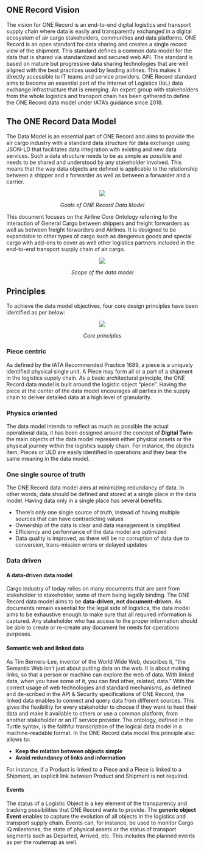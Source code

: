 ## ONE Record Vision
The vision for ONE Record is an end-to-end digital logistics and transport supply chain where data is easily and transparently exchanged in a digital ecosystem of air cargo stakeholders, communities and data platforms. ONE Record is an open standard for data sharing and creates a single record view of the shipment. This standard defines a common data model for the data that is shared via standardized and secured web API. The standard is based on mature but progressive data sharing technologies that are well aligned with the best practices used by leading airlines. This makes it directly accessible to IT teams and service providers.
ONE Record standard aims to become an essential part of the Internet of Logistics (IoL) data exchange infrastructure that is emerging.
An expert group with stakeholders from the whole logistics and transport chain has been gathered to define the ONE Record data model under IATA’s guidance since 2018.

## The ONE Record Data Model
The Data Model is an essential part of ONE Record and aims to provide the air cargo industry with a standard data structure for data exchange using JSON-LD that facilitates data integration with existing and new data services.
Such a data structure needs to be as simple as possible and needs to be shared and understood by any stakeholder involved. This means that the way data objects are defined is applicable to the relationship between a shipper and a forwarder as well as between a forwarder and a carrier.

<p align="center">
 <img src="https://user-images.githubusercontent.com/58464775/161277988-6dc2a309-8f00-42ad-a0bf-4646804bcee2.png">
</p>
<p align="center"><i>Goals of ONE Record Data Model</i></p>

This document focuses on the Airline Core Ontology referring to the interaction of General Cargo between shippers and freight forwarders as well as between freight forwarders and Airlines. It is designed to be expandable to other types of cargo such as dangerous goods and special cargo with add-ons to cover as well other logistics partners included in the end-to-end transport supply chain of air cargo.

<p align="center">
 <img src="https://user-images.githubusercontent.com/58464775/161279813-559dafa2-1cce-4355-91fb-35d513a4193e.PNG">
</p>
<p align="center"><i>Scope of the data model</i></p>

## Principles
To achieve the data model objectives, four core design principles have been identified as per below:

<p align="center">
 <img src="https://user-images.githubusercontent.com/58464775/161280068-bc5a0f1b-2617-457b-af7d-906b59a4d953.png">
</p>
<p align="center"><i>Core principles</i></p>

### Piece centric
As defined by the IATA Recommended Practice 1689, a piece is a uniquely identified physical single unit. A Piece may form all or a part of a shipment in the logistics supply chain.
As a basic architectural principle, the ONE Record data model is built around the logistic object “piece”. Having the piece at the center of the data model encourages all parties in the supply chain to deliver detailed data at a high level of granularity.

### Physics oriented
The data model intends to reflect as much as possible the actual operational data, it has been designed around the concept of **Digital Twin**: the main objects of the data model represent either physical assets or the physical journey within the logistics supply chain.
For instance, the objects Item, Pieces or ULD are easily identified in operations and they bear the same meaning in the data model.

### One single source of truth
The ONE Record data model aims at minimizing redundancy of data. In other words, data  should be defined and stored at a single place in the data model. Having data only in a single place has several benefits:
- There’s only one single source of truth, instead of having multiple sources that can have contradicting values
- Ownership of the data is clear and data management is simplified
- Efficiency and performance of the data model are optimized
- Data quality is improved, as there will be no corruption of data due to conversion, trans-mission errors or delayed updates

### Data driven
#### A data-driven data model
Cargo industry of today relies on many documents that are sent from stakeholder to stakeholder, some of them being legally binding. The ONE Record data model aims to be **data-driven, not document-driven.**
As documents remain essential for the legal side of logistics, the data model aims to be exhaustive enough to make sure that all required information is captured. Any stakeholder who has access to the proper information should be able to create or re-create any document he needs for operations purposes.

#### Semantic web and linked data
As Tim Berners-Lee, inventor of the World Wide Web, describes it, “the Semantic Web isn’t just about putting data on the web. It is about making links, so that a person or machine can explore the web of data.  With linked data, when you have some of it, you can find other, related, data.”
With the correct usage of web technologies and standard mechanisms, as defined and de-scribed in the API & Security specifications of ONE Record, the linked data enables to connect and query data from different sources.
This gives the flexibility for every stakeholder to choose if they want to host their data and make it available to others or use a common platform, from another stakeholder or an IT service provider.
The ontology, defined in the Turtle syntax, is the faithful transcription of the logical data model in a machine-readable format.
In the ONE Record data model this principle also allows to:
- **Keep the relation between objects simple**
- **Avoid redundancy of links and information**

For instance, if a Product is linked to a Piece and a Piece is linked to a Shipment, an explicit link between Product and Shipment is not required.

#### Events
The status of a Logistic Object is a key element of the transparency and tracking possibilities that ONE Record wants to provide. The **generic object Event** enables to capture the evolution of all objects in the logistics and transport supply chain.
Events can, for instance, be used to monitor Cargo iQ milestones, the state of physical assets or the status of transport segments such as Departed, Arrived, etc. This includes the planned events as per the routemap as well. 
